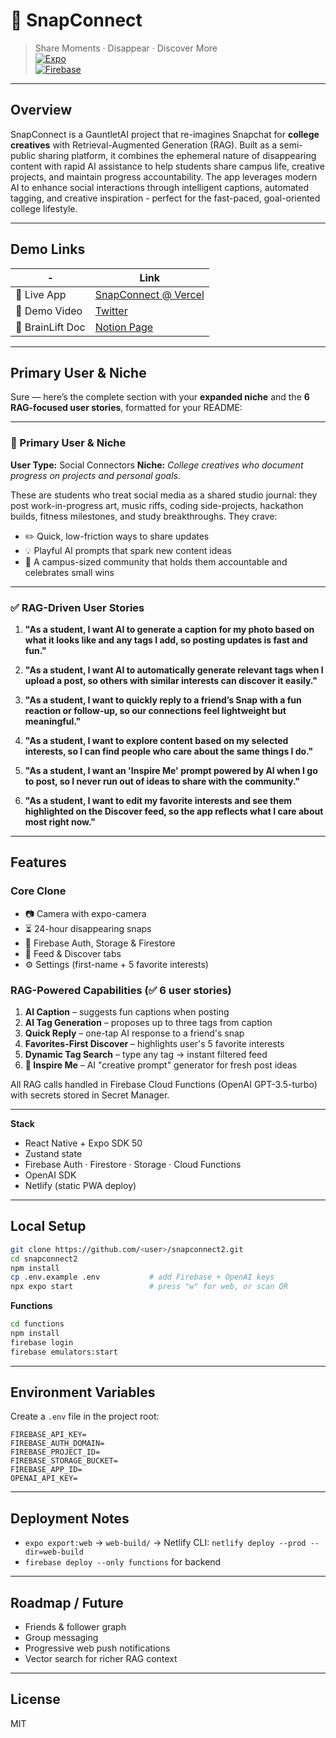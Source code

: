 # 📸 SnapConnect
> Share Moments · Disappear · Discover More  
[![Expo](https://img.shields.io/badge/built%20with-Expo%20React%20Native-000?logo=expo)]()  
[![Firebase](https://img.shields.io/badge/Firebase-Cloud%20Functions-orange)]()

---

## Overview

SnapConnect is a GauntletAI project that re-imagines Snapchat for **college creatives** with Retrieval-Augmented Generation (RAG). Built as a semi-public sharing platform, it combines the ephemeral nature of disappearing content with rapid AI assistance to help students share campus life, creative projects, and maintain progress accountability. The app leverages modern AI to enhance social interactions through intelligent captions, automated tagging, and creative inspiration - perfect for the fast-paced, goal-oriented college lifestyle.

---

## Demo Links

| - | Link |
|---|------|
| 🚀 Live App | [SnapConnect @ Vercel](https://snapconnect2.vercel.app/) |
| 🎥 Demo Video | [Twitter](https://x.com/OnamadeSean/status/1938735741288505603) |
| 📝 BrainLift Doc | [Notion Page](https://nifty-scooter-3b8.notion.site/SnapConnect-Brainlift-2220800268dc80028d87dcc23c3e8e30?source=copy_link) |

---

## Primary User & Niche

Sure — here’s the complete section with your **expanded niche** and the **6 RAG-focused user stories**, formatted for your README:

---

### 📌 Primary User & Niche

**User Type:** Social Connectors
**Niche:** *College creatives who document progress on projects and personal goals.*

These are students who treat social media as a shared studio journal: they post work-in-progress art, music riffs, coding side-projects, hackathon builds, fitness milestones, and study breakthroughs. They crave:

* ✏️ Quick, low-friction ways to share updates
* 💡 Playful AI prompts that spark new content ideas
* 🤝 A campus-sized community that holds them accountable and celebrates small wins

---

### ✅ RAG-Driven User Stories

1. **"As a student, I want AI to generate a caption for my photo based on what it looks like and any tags I add, so posting updates is fast and fun."**

2. **"As a student, I want AI to automatically generate relevant tags when I upload a post, so others with similar interests can discover it easily."**

3. **"As a student, I want to quickly reply to a friend’s Snap with a fun reaction or follow-up, so our connections feel lightweight but meaningful."**

4. **"As a student, I want to explore content based on my selected interests, so I can find people who care about the same things I do."**

5. **"As a student, I want an 'Inspire Me' prompt powered by AI when I go to post, so I never run out of ideas to share with the community."**

6. **"As a student, I want to edit my favorite interests and see them highlighted on the Discover feed, so the app reflects what I care about most right now."**

---

## Features

### Core Clone
- 📷 Camera with expo-camera
- ⏳ 24-hour disappearing snaps
- 🔐 Firebase Auth, Storage & Firestore
- 📰 Feed & Discover tabs
- ⚙️ Settings (first-name + 5 favorite interests)

### RAG-Powered Capabilities (✅ 6 user stories)
1. **AI Caption** – suggests fun captions when posting  
2. **AI Tag Generation** – proposes up to three tags from caption  
3. **Quick Reply** – one-tap AI response to a friend's snap  
4. **Favorites-First Discover** – highlights user's 5 favorite interests  
5. **Dynamic Tag Search** – type any tag → instant filtered feed  
6. **🎨 Inspire Me** – AI "creative prompt" generator for fresh post ideas  

All RAG calls handled in Firebase Cloud Functions (OpenAI GPT-3.5-turbo) with secrets stored in Secret Manager.

---

**Stack**

* React Native + Expo SDK 50
* Zustand state
* Firebase Auth · Firestore · Storage · Cloud Functions
* OpenAI SDK
* Netlify (static PWA deploy)

---

## Local Setup

```bash
git clone https://github.com/<user>/snapconnect2.git
cd snapconnect2
npm install
cp .env.example .env           # add Firebase + OpenAI keys
npx expo start                 # press "w" for web, or scan QR
```

**Functions**

```bash
cd functions
npm install
firebase login
firebase emulators:start
```

---

## Environment Variables

Create a `.env` file in the project root:

```
FIREBASE_API_KEY=
FIREBASE_AUTH_DOMAIN=
FIREBASE_PROJECT_ID=
FIREBASE_STORAGE_BUCKET=
FIREBASE_APP_ID=
OPENAI_API_KEY=
```

---

## Deployment Notes

* `expo export:web` → `web-build/` → Netlify CLI: `netlify deploy --prod --dir=web-build`
* `firebase deploy --only functions` for backend

---

## Roadmap / Future

* Friends & follower graph
* Group messaging
* Progressive web push notifications
* Vector search for richer RAG context

---

## License

MIT 
